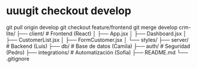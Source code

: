 # uuugit checkout develop
git pull origin develop
git checkout feature/frontend
git merge develop
crm-lite/
├── client/               # Frontend (React)
│   ├── App.jsx
│   ├── Dashboard.jsx
│   ├── CustomerList.jsx
│   ├── FormCustomer.jsx
│   └── styles/
├── server/               # Backend (Luis)
├── db/                   # Base de datos (Camila)
├── auth/                 # Seguridad (Pedro)
├── integrations/         # Automatización (Sofía)
├── README.md
└── .gitignore
